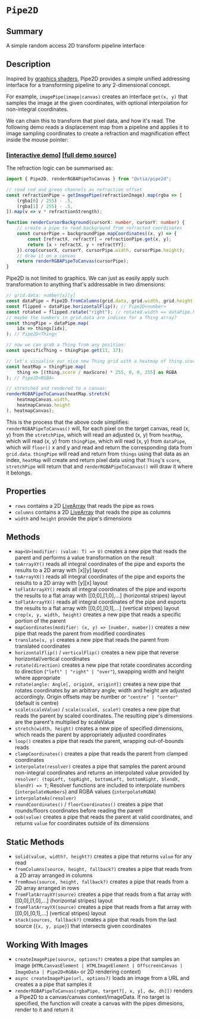 # `Pipe2D`

## Summary

A simple random access 2D transform pipeline interface

## Description

Inspired by [graphics shaders](https://en.wikipedia.org/wiki/Shader), Pipe2D provides a simple unified addressing interface for a transforming pipeline to any 2-dimensional concept.

For example, `imagePipe(image|canvas)` creates an interface `get(x, y)` that samples the image at the given coordinates, with optional interpolation for non-integral coordinates.

We can chain this to transform that pixel data, and how it's read. The following demo reads a displacement map from a pipeline and applies it to image sampling coordinates to create a refraction and magnification effect inside the mouse pointer:

### [[interactive demo](https://aleta.codes/pipe2d-demo/)] [[full demo source](https://gist.github.com/tiadrop/403d5a5c7c452622e579cc3f1705384c)]

The refraction logic can be summarised as:

```ts
import { Pipe2D, renderRGBAPipeToCanvas } from "@xtia/pipe2d";

// read red and green channels as refraction offset
const refractionPipe = getImagePipe(refractionImage).map(rgba => [
	(rgba[0] / 255) - .5,
	(rgba[1] / 255) - .5,
]).map(v => v * refractionStrength);

function renderCursorBackground(cursorX: number, cursorY: number) {
	// create a pipe to read background from refracted coordinates
	const cursorPipe = backgroundPipe.mapCoordinates((x, y) => {
		const [refractX, refractY] = refractionPipe.get(x, y);
		return [x + refractX, y + refractYY];
	}).crop(cursorX, cursorY, cursorPipe.width, cursorPipe.height);
	// draw it on a canvas
	return renderRGBAPipeToCanvas(cursorPipe);
}
```
Pipe2D is not limited to graphics. We can just as easily apply such transformation to anything that's addressable in two dimensions:

```ts
// grid.data: number[x][y]
const dataPipe = Pipe2D.fromColumns(grid.data, grid.width, grid.height, -1); // Pipe2D<number>
const flipped = dataPipe.horizontalFlip(); // Pipe2D<number>
const rotated = flipped.rotate("right"); // rotated.width == dataPipe.height &v/v
// maybe the numbers in grid.data are indices for a Thing array?
const thingPipe = dataPipe.map(
	idx => things[idx],
); // Pipe2D<Thing>

// now we can grab a Thing from any position:
const specificThing = thingPipe.get(13, 37);

// let's visualise our nice new Thing grid with a heatmap of thing.score:
const heatMap = thingPipe.map(
	thing => [(thing.score / maxScore) * 255, 0, 0, 255] as RGBA
); // Pipe2D<RGBA>

// stretched and rendered to a canvas:
renderRGBAPipeToCanvas(heatMap.stretch(
	heatmapCanvas.width,
	heatmapCanvas.height
), heatmapCanvas);
```
This is the process that the above code simplifies: `renderRGBAPipeToCanvas()` will, for each pixel on the target canvas, read (x, y) from the `stretchPipe`, which will read an adjusted (x, y) from `heatMap`, which will read (x, y) from `thingPipe`, which will read (x, y) from `dataPipe`, which will `floor()` x and y and read and return the corresponding data from `grid.data`. `thingPipe` will read and return from `things` using that data as an index, `heatMap` will create and return pixel data using that `Thing`'s `score`, `stretchPipe` will return that and `renderRGBAPipeToCanvas()` will draw it where it belongs.

## Properties

* `rows` contains a 2D [LiveArray](https://www.npmjs.com/package/@xtia/live-array) that reads the pipe as rows
* `columns` contains a 2D [LiveArray](https://www.npmjs.com/package/@xtia/live-array) that reads the pipe as columns
* `width` and `height` provide the pipe's dimensions

## Methods

* `map<U>(modifier: (value: T) => U)` creates a new pipe that reads the parent and performs a value transformation on the result
* `toArrayXY()` reads all integral coordinates of the pipe and exports the results to a 2D array with [x][y] layout
* `toArrayYX()` reads all integral coordinates of the pipe and exports the results to a 2D array with [y][x] layout
* `toFlatArrayXY()` reads all integral coordinates of the pipe and exports the results to a flat array with [[0,0],[1,0],...] (horizontal stripes) layout
* `toFlatArrayYX()` reads all integral coordinates of the pipe and exports the results to a flat array with [[0,0],[0,1],...] (vertical stripes) layout
* `crop(x, y, width, height)` creates a new pipe that reads a specific portion of the parent
* `mapCoordinates(modifier: (x, y) => [number, number])` creates a new pipe that reads the parent from modified coordinates
* `translate(x, y)` creates a new pipe that reads the parent from translated coordinates
* `horizontalFlip()` / `verticalFlip()` creates a new pipe that reverse horizontal/vertical coordinates
* `rotate(direction)` creates a new pipe that rotate coordinates according to direction (`"left" | "right" | "over"`), swapping width and height where appropriate
* `rotate(angle: Angle[, originX, originY])` creates a new pipe that rotates coordinates by an arbitrary angle; width and height are adjusted accordingly. Origin offsets may be number or `"centre" | "center"` (default is centre)
* `scale(scaleValue)` / `scale(scaleX, scaleY)` creates a new pipe that reads the parent by scaled coordinates. The resulting pipe's dimensions are the parent's multiplied by scaleValue
* `stretch(width, height)` creates a new pipe of specified dimensions, which reads the parent by appropriately adjusted coordinates
* `loop()` creates a pipe that reads the parent, wrapping out-of-bounds reads
* `clampCoordinates()` creates a pipe that reads the parent from clamped coordinates
* `interpolate(resolver)` creates a pipe that samples the parent around non-integral coordinates and returns an interpolated value provided by `resolver: (topLeft, topRight, bottomLeft, bottomRight, blendX, blendY) => T`; Resolver functions are included to interpolate numbers (`interpolateNumbers`) and RGBA values (`interpolateRGBA`)
* `interpolateAs(resolver)`
* `roundCoordinates()` / `floorCoordinates()` creates a pipe that rounds/floors coordinates before reading the parent
* `oob(value)` creates a pipe that reads the parent at valid coordinates, and returns `value` for coordinates outside of its dimensions

## Static Methods

* `solid(value, width?, height?)` creates a pipe that returns `value` for any read
* `fromColumns(source, height, fallback?)` creates a pipe that reads from a 2D array arranged in columns
* `fromRows(source, height, fallback?)` creates a pipe that reads from a 2D array arranged in rows
* `fromFlatArrayXY(source)` creates a pipe that reads from a flat array with [[0,0],[1,0],...] (horizontal stripes) layout
* `fromFlatArrayYX(source)` creates a pipe that reads from a flat array with [[0,0],[0,1],...] (vertical stripes) layout
* `stack(sources, fallback?)` creates a pipe that reads from the last source (`{x, y, pipe}`) that intersects given coordinates

## Working With Images

* `createImagePipe(source, options?)` creates a pipe that samples an image (`HTMLCanvasElement | HTMLImageElement | OffscreenCanvas | ImageData | Pipe2D<RGBA>` or 2D rendering context)
* `async createImagePipe(url, options?)` loads an image from a URL and creates a a pipe that samples it
* `renderRGBAPipeToCanvas(rgbaPipe, target?[, x, y[, dw, dh]])` renders a Pipe2D<RGBA> to a canvas/canvas context/imageData. If no target is specified, the function will create a canvas with the pipes dimesions, render to it and return it

